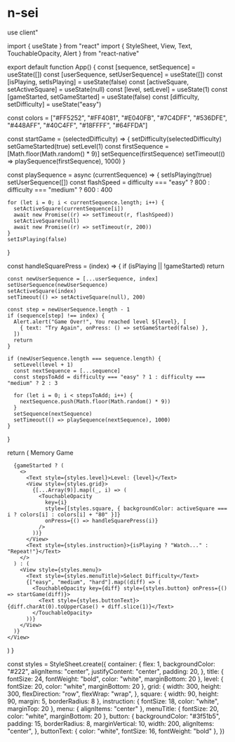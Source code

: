 # n-sei
use client"

import { useState } from "react"
import { StyleSheet, View, Text, TouchableOpacity, Alert } from "react-native"

export default function App() {
  const [sequence, setSequence] = useState([])
  const [userSequence, setUserSequence] = useState([])
  const [isPlaying, setIsPlaying] = useState(false)
  const [activeSquare, setActiveSquare] = useState(null)
  const [level, setLevel] = useState(1)
  const [gameStarted, setGameStarted] = useState(false)
  const [difficulty, setDifficulty] = useState("easy")

  const colors = ["#FF5252", "#FF4081", "#E040FB", "#7C4DFF", "#536DFE", "#448AFF", "#40C4FF", "#18FFFF", "#64FFDA"]

  const startGame = (selectedDifficulty) => {
    setDifficulty(selectedDifficulty)
    setGameStarted(true)
    setLevel(1)
    const firstSequence = [Math.floor(Math.random() * 9)]
    setSequence(firstSequence)
    setTimeout(() => playSequence(firstSequence), 1000)
  }

  const playSequence = async (currentSequence) => {
    setIsPlaying(true)
    setUserSequence([])
    const flashSpeed = difficulty === "easy" ? 800 : difficulty === "medium" ? 600 : 400

    for (let i = 0; i < currentSequence.length; i++) {
      setActiveSquare(currentSequence[i])
      await new Promise((r) => setTimeout(r, flashSpeed))
      setActiveSquare(null)
      await new Promise((r) => setTimeout(r, 200))
    }
    setIsPlaying(false)
  }

  const handleSquarePress = (index) => {
    if (isPlaying || !gameStarted) return

    const newUserSequence = [...userSequence, index]
    setUserSequence(newUserSequence)
    setActiveSquare(index)
    setTimeout(() => setActiveSquare(null), 200)

    const step = newUserSequence.length - 1
    if (sequence[step] !== index) {
      Alert.alert("Game Over!", You reached level ${level}, [
        { text: "Try Again", onPress: () => setGameStarted(false) },
      ])
      return
    }

    if (newUserSequence.length === sequence.length) {
      setLevel(level + 1)
      const nextSequence = [...sequence]
      const stepsToAdd = difficulty === "easy" ? 1 : difficulty === "medium" ? 2 : 3

      for (let i = 0; i < stepsToAdd; i++) {
        nextSequence.push(Math.floor(Math.random() * 9))
      }
      setSequence(nextSequence)
      setTimeout(() => playSequence(nextSequence), 1000)
    }
  }

  return (
    <View style={styles.container}>
      <Text style={styles.title}>Memory Game</Text>

      {gameStarted ? (
        <>
          <Text style={styles.level}>Level: {level}</Text>
          <View style={styles.grid}>
            {[...Array(9)].map((_, i) => (
              <TouchableOpacity
                key={i}
                style={[styles.square, { backgroundColor: activeSquare === i ? colors[i] : colors[i] + "80" }]}
                onPress={() => handleSquarePress(i)}
              />
            ))}
          </View>
          <Text style={styles.instruction}>{isPlaying ? "Watch..." : "Repeat!"}</Text>
        </>
      ) : (
        <View style={styles.menu}>
          <Text style={styles.menuTitle}>Select Difficulty</Text>
          {["easy", "medium", "hard"].map((diff) => (
            <TouchableOpacity key={diff} style={styles.button} onPress={() => startGame(diff)}>
              <Text style={styles.buttonText}>{diff.charAt(0).toUpperCase() + diff.slice(1)}</Text>
            </TouchableOpacity>
          ))}
        </View>
      )}
    </View>
  )
}

const styles = StyleSheet.create({
  container: {
    flex: 1,
    backgroundColor: "#222",
    alignItems: "center",
    justifyContent: "center",
    padding: 20,
  },
  title: { fontSize: 24, fontWeight: "bold", color: "white", marginBottom: 20 },
  level: { fontSize: 20, color: "white", marginBottom: 20 },
  grid: {
    width: 300,
    height: 300,
    flexDirection: "row",
    flexWrap: "wrap",
  },
  square: { width: 90, height: 90, margin: 5, borderRadius: 8 },
  instruction: { fontSize: 18, color: "white", marginTop: 20 },
  menu: { alignItems: "center" },
  menuTitle: { fontSize: 20, color: "white", marginBottom: 20 },
  button: {
    backgroundColor: "#3f51b5",
    padding: 15,
    borderRadius: 8,
    marginVertical: 10,
    width: 200,
    alignItems: "center",
  },
  buttonText: { color: "white", fontSize: 16, fontWeight: "bold" },
})
